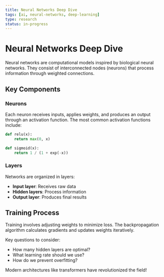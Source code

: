 ```yaml
---
title: Neural Networks Deep Dive
tags: [ai, neural-networks, deep-learning]
type: research
status: in-progress
---
```


# Neural Networks Deep Dive

Neural networks are computational models inspired by biological neural networks. They consist of interconnected nodes (neurons) that process information through weighted connections.

## Key Components

### Neurons
Each neuron receives inputs, applies weights, and produces an output through an activation function. The most common activation functions include:

```python
def relu(x):
    return max(0, x)

def sigmoid(x):
    return 1 / (1 + exp(-x))
```

### Layers
Networks are organized in layers:
- **Input layer**: Receives raw data
- **Hidden layers**: Process information 
- **Output layer**: Produces final results

## Training Process

Training involves adjusting weights to minimize loss. The backpropagation algorithm calculates gradients and updates weights iteratively.

Key questions to consider:
- How many hidden layers are optimal?
- What learning rate should we use?
- How do we prevent overfitting?

Modern architectures like transformers have revolutionized the field!